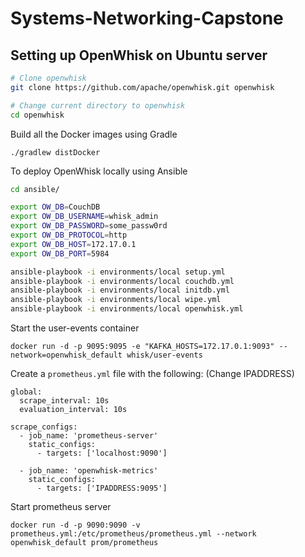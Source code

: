 # Systems-Networking-Capstone

## Setting up OpenWhisk on Ubuntu server

```bash
# Clone openwhisk
git clone https://github.com/apache/openwhisk.git openwhisk

# Change current directory to openwhisk
cd openwhisk
```

Build all the Docker images using Gradle
```
./gradlew distDocker
```

To deploy OpenWhisk locally using Ansible
```bash
cd ansible/

export OW_DB=CouchDB
export OW_DB_USERNAME=whisk_admin
export OW_DB_PASSWORD=some_passw0rd
export OW_DB_PROTOCOL=http
export OW_DB_HOST=172.17.0.1
export OW_DB_PORT=5984

ansible-playbook -i environments/local setup.yml
ansible-playbook -i environments/local couchdb.yml
ansible-playbook -i environments/local initdb.yml
ansible-playbook -i environments/local wipe.yml
ansible-playbook -i environments/local openwhisk.yml
```

Start the user-events container
```
docker run -d -p 9095:9095 -e "KAFKA_HOSTS=172.17.0.1:9093" --network=openwhisk_default whisk/user-events
```

Create a `prometheus.yml` file with the following: (Change IPADDRESS)
```
global:
  scrape_interval: 10s
  evaluation_interval: 10s

scrape_configs:
  - job_name: 'prometheus-server'
    static_configs:
      - targets: ['localhost:9090']

  - job_name: 'openwhisk-metrics'
    static_configs:
      - targets: ['IPADDRESS:9095']
```

Start prometheus server 
```
docker run -d -p 9090:9090 -v prometheus.yml:/etc/prometheus/prometheus.yml --network openwhisk_default prom/prometheus
```


